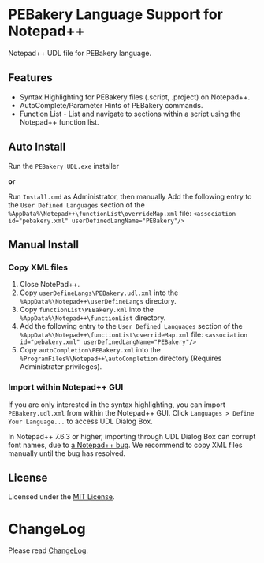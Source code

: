 # PEBakery Language Support for Notepad++

Notepad++ UDL file for PEBakery language.

## Features

- Syntax Highlighting for PEBakery files (.script, .project) on Notepad++.
- AutoComplete/Parameter Hints of PEBakery commands.
- Function List - List and navigate to sections within a script using the Notepad++ function list.

## Auto Install

Run the `PEBakery UDL.exe` installer

**or**

Run `Install.cmd` as Administrator, then manually Add the following entry to the `User Defined Languages` section of the `%AppData%\Notepad++\functionList\overrideMap.xml` file: `<association id="pebakery.xml" userDefinedLangName="PEBakery"/>`

## Manual Install

### Copy XML files

1. Close NotePad++.
1. Copy `userDefineLangs\PEBakery.udl.xml` into the `%AppData%\Notepad++\userDefineLangs` directory.
1. Copy `functionList\PEBakery.xml` into the `%AppData%\Notepad++\functionList` directory.
1. Add the following entry to the `User Defined Languages` section of the `%AppData%\Notepad++\functionList\overrideMap.xml` file: `<association id="pebakery.xml" userDefinedLangName="PEBakery"/>` 
1. Copy `autoCompletion\PEBakery.xml` into the `%ProgramFiles%\Notepad++\autoCompletion` directory (Requires Administrater privileges).

### Import within Notepad++ GUI

If you are only interested in the syntax highlighting, you can import `PEBakery.udl.xml` from within the Notepad++ GUI. Click `Languages > Define Your Language...` to access UDL Dialog Box.

In Notepad++ 7.6.3 or higher, importing through UDL Dialog Box can corrupt font names, due to [a Notepad++ bug](https://github.com/notepad-plus-plus/notepad-plus-plus/issues/5630). We recommend to copy XML files manually until the bug has resolved.

## License

Licensed under the [MIT License](./LICENSE).

# ChangeLog

Please read [ChangeLog](CHANGELOG.md).
